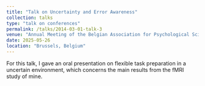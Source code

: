 ```yaml
---
title: "Talk on Uncertainty and Error Awareness"
collection: talks
type: "talk on conferences"
permalink: /talks/2014-03-01-talk-3
venue: "Annual Meeting of the Belgian Association for Psychological Sciences (BAPS) "
date: 2025-05-26
location: "Brussels, Belgium"
---
```


For this talk, I gave an oral presentation on flexible task preparation in a uncertain environment, which concerns the main results from the fMRI study of mine.
